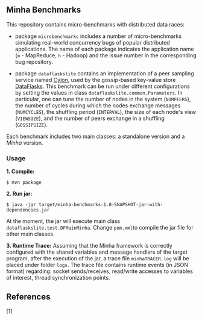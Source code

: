 ## Minha Benchmarks

This repository contains micro-benchmarks with distributed data races: 
- package `microbenchmarks` includes a number of micro-benchmarks simulating real-world concurrency bugs of popular distributed applications. The name of each package indicates the application name (`m` - MapReduce, `h` - Hadoop) and the issue number in the corresponding bug repository.

- package `dataflaskslite` contains an implementation of a peer sampling service named [Cylon](http://gossple2.irisa.fr/~akermarr/cyclon.jnsm.pdf), used by the gossip-based key-value store [DataFlasks](https://dl.acm.org/citation.cfm?id=2707804). This benchmark can be run under different configurations by setting the values in class `dataflaskslite.common.Parameters`. In particular, one can tune the number of nodes in the system (`NUMPEERS`), the number of cycles during which the nodes exchange messages (`NUMCYCLES`), the shuffling period (`INTERVAL`), the size of each node's view (`VIEWSIZE`), and the number of peers exchange in a shuffling (`GOSSIPSIZE`).

Each benchmark includes two main classes: a standalone version and a *Minha* version.

### Usage
**1. Compile:**

```
$ mvn package 
```

**2. Run jar:**

```
$ java -jar target/minha-benchmarks-1.0-SNAPSHOT-jar-with-dependencies.jar
```
At the moment, the jar will execute main class `dataflaskslite.test.DFMainMinha`. Change `pom.xml`to compile the jar file for other main classes.  

**3. Runtime Trace:** Assuming that the Minha framework is correctly configured with the shared variables and message handlers of the target program, after the execution of the jar, a trace file `minhaTRACER.log` will be placed under folder `logs`. The trace file contains runtime events (in JSON format) regarding: socket sends/receives, read/write accesses to variables of interest, thread synchronization points. 


## References

[1] 
